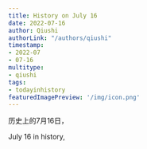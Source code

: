 ```yaml
---
title: History on July 16
date: 2022-07-16
author: Qiushi 
authorLink: "/authors/qiushi"
timestamp: 
- 2022-07
- 07-16
multitype: 
- qiushi
tags: 
- todayinhistory
featuredImagePreview: '/img/icon.png'
---
```









历史上的7月16日，

July 16 in history, 

<!--more-->

